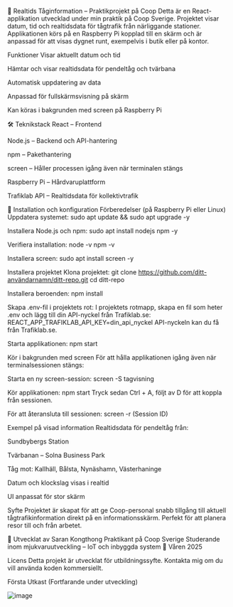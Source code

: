 🚆 Realtids Tåginformation – Praktikprojekt på Coop
Detta är en React-applikation utvecklad under min praktik på Coop Sverige. Projektet visar datum, tid och realtidsdata för tågtrafik från närliggande stationer. Applikationen körs på en Raspberry Pi kopplad till en skärm och är anpassad för att visas dygnet runt, exempelvis i butik eller på kontor.

Funktioner
Visar aktuellt datum och tid

Hämtar och visar realtidsdata för pendeltåg och tvärbana

Automatisk uppdatering av data

Anpassad för fullskärmsvisning på skärm

Kan köras i bakgrunden med screen på Raspberry Pi

🛠 Teknikstack
React – Frontend

Node.js – Backend och API-hantering

npm – Pakethantering

screen – Håller processen igång även när terminalen stängs

Raspberry Pi – Hårdvaruplattform

Trafiklab API – Realtidsdata för kollektivtrafik

🔧 Installation och konfiguration
Förberedelser (på Raspberry Pi eller Linux)
Uppdatera systemet:
sudo apt update && sudo apt upgrade -y

Installera Node.js och npm:
sudo apt install nodejs npm -y

Verifiera installation:
node -v
npm -v

Installera screen:
sudo apt install screen -y

Installera projektet
Klona projektet:
git clone https://github.com/ditt-användarnamn/ditt-repo.git
cd ditt-repo

Installera beroenden:
npm install

Skapa .env-fil i projektets rot: I projektets rotmapp, skapa en fil som heter .env och lägg till din API-nyckel från Trafiklab.se:
REACT_APP_TRAFIKLAB_API_KEY=din_api_nyckel
API-nyckeln kan du få från Trafiklab.se.

Starta applikationen:
npm start

Kör i bakgrunden med screen
För att hålla applikationen igång även när terminalsessionen stängs:

Starta en ny screen-session:
screen -S tagvisning

Kör applikationen:
npm start
Tryck sedan Ctrl + A, följt av D för att koppla från sessionen.

För att återansluta till sessionen:
screen -r (Session ID)


Exempel på visad information
Realtidsdata för pendeltåg från:

Sundbybergs Station

Tvärbanan – Solna Business Park

Tåg mot: Kallhäll, Bålsta, Nynäshamn, Västerhaninge

Datum och klockslag visas i realtid

UI anpassat för stor skärm

Syfte
Projektet är skapat för att ge Coop-personal snabb tillgång till aktuell tågtrafikinformation direkt på en informationsskärm. Perfekt för att planera resor till och från arbetet.

👤 Utvecklat av
Saran Kongthong
Praktikant på Coop Sverige
Studerande inom mjukvaruutveckling – IoT och inbyggda system
📅 Våren 2025

Licens
Detta projekt är utvecklat för utbildningssyfte. Kontakta mig om du vill använda koden kommersiellt.

Första Utkast (Fortfarande under utveckling)

![image](https://github.com/user-attachments/assets/7d32a5fa-a33f-48ac-8bfd-6a9dc8d273f1)
